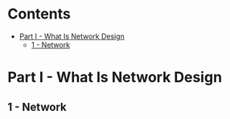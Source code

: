# Contents
- [Part I - What Is Network Design](#part-i---what-is-network-design-)
  - [1 - Network](#1---network-)



<!-- Google tag (gtag.js) -->
<script async src="https://www.googletagmanager.com/gtag/js?id=G-XKHR6PXZ9V"></script>
<script>
window.dataLayer = window.dataLayer || [];
function gtag(){dataLayer.push(arguments);}
gtag('js', new Date());

gtag('config', 'G-XKHR6PXZ9V');
</script>


# Part I - What Is Network Design <a name="part-i---what-is-network-design"></a>

## 1 - Network <a name="1---network"></a>
